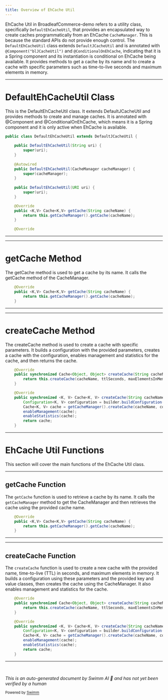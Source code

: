 ```yaml
---
title: Overview of EhCache Util
---
```

EhCache Util in BroadleafCommerce-demo refers to a utility class, specifically `DefaultEhCacheUtil`, that provides an encapsulated way to create caches programmatically from an EhCache `CacheManager`. This is because the standard APIs do not provide enough control. The `DefaultEhCacheUtil` class extends `DefaultJCacheUtil` and is annotated with `@Component("blJCacheUtil")` and `@ConditionalOnEhCache`, indicating that it is a Spring component and its instantiation is conditional on EhCache being available. It provides methods to get a cache by its name and to create a cache with specific parameters such as time-to-live seconds and maximum elements in memory.

<SwmSnippet path="/common/src/main/java/org/broadleafcommerce/common/extensibility/cache/ehcache/DefaultEhCacheUtil.java" line="39">

---

# DefaultEhCacheUtil Class

This is the DefaultEhCacheUtil class. It extends DefaultJCacheUtil and provides methods to create and manage caches. It is annotated with @Component and @ConditionalOnEhCache, which means it is a Spring component and it is only active when EhCache is available.

```java
public class DefaultEhCacheUtil extends DefaultJCacheUtil {
    
    public DefaultEhCacheUtil(String uri) {
        super(uri);
    }
    
    @Autowired
    public DefaultEhCacheUtil(CacheManager cacheManager) {
        super(cacheManager);
    }
    
    public DefaultEhCacheUtil(URI uri) {
        super(uri);
    }

    @Override
    public <K,V> Cache<K,V> getCache(String cacheName) {
        return this.getCacheManager().getCache(cacheName);
    }

    @Override
```

---

</SwmSnippet>

<SwmSnippet path="/common/src/main/java/org/broadleafcommerce/common/extensibility/cache/ehcache/DefaultEhCacheUtil.java" line="54">

---

# getCache Method

The getCache method is used to get a cache by its name. It calls the getCache method of the CacheManager.

```java
    @Override
    public <K,V> Cache<K,V> getCache(String cacheName) {
        return this.getCacheManager().getCache(cacheName);
    }
```

---

</SwmSnippet>

<SwmSnippet path="/common/src/main/java/org/broadleafcommerce/common/extensibility/cache/ehcache/DefaultEhCacheUtil.java" line="59">

---

# createCache Method

The createCache method is used to create a cache with specific parameters. It builds a configuration with the provided parameters, creates a cache with the configuration, enables management and statistics for the cache, and then returns the cache.

```java
    @Override
    public synchronized Cache<Object, Object> createCache(String cacheName, int ttlSeconds, int maxElementsInMemory) {
        return this.createCache(cacheName, ttlSeconds, maxElementsInMemory, Object.class, Object.class);
    }

    @Override
    public synchronized <K, V> Cache<K, V> createCache(String cacheName, int ttlSeconds, int maxElementsInMemory, Class<K> key, Class<V> value) {
        Configuration<K, V> configuration = builder.buildConfiguration(ttlSeconds, maxElementsInMemory, key, value);
        Cache<K, V> cache = getCacheManager().createCache(cacheName, configuration);
        enableManagement(cache);
        enableStatistics(cache);
        return cache;
    }
```

---

</SwmSnippet>

# EhCache Util Functions

This section will cover the main functions of the EhCache Util class.

<SwmSnippet path="/common/src/main/java/org/broadleafcommerce/common/extensibility/cache/ehcache/DefaultEhCacheUtil.java" line="54">

---

## getCache Function

The `getCache` function is used to retrieve a cache by its name. It calls the `getCacheManager` method to get the CacheManager and then retrieves the cache using the provided cache name.

```java
    @Override
    public <K,V> Cache<K,V> getCache(String cacheName) {
        return this.getCacheManager().getCache(cacheName);
    }
```

---

</SwmSnippet>

<SwmSnippet path="/common/src/main/java/org/broadleafcommerce/common/extensibility/cache/ehcache/DefaultEhCacheUtil.java" line="59">

---

## createCache Function

The `createCache` function is used to create a new cache with the provided name, time-to-live (TTL) in seconds, and maximum elements in memory. It builds a configuration using these parameters and the provided key and value classes, then creates the cache using the CacheManager. It also enables management and statistics for the cache.

```java
    @Override
    public synchronized Cache<Object, Object> createCache(String cacheName, int ttlSeconds, int maxElementsInMemory) {
        return this.createCache(cacheName, ttlSeconds, maxElementsInMemory, Object.class, Object.class);
    }

    @Override
    public synchronized <K, V> Cache<K, V> createCache(String cacheName, int ttlSeconds, int maxElementsInMemory, Class<K> key, Class<V> value) {
        Configuration<K, V> configuration = builder.buildConfiguration(ttlSeconds, maxElementsInMemory, key, value);
        Cache<K, V> cache = getCacheManager().createCache(cacheName, configuration);
        enableManagement(cache);
        enableStatistics(cache);
        return cache;
    }
```

---

</SwmSnippet>

&nbsp;

*This is an auto-generated document by Swimm AI 🌊 and has not yet been verified by a human*

<SwmMeta version="3.0.0" repo-id="Z2l0aHViJTNBJTNBQnJvYWRsZWFmQ29tbWVyY2UtZGVtbyUzQSUzQWdpbGFkbmF2b3Q=" repo-name="BroadleafCommerce-demo" doc-type="overview"><sup>Powered by [Swimm](/)</sup></SwmMeta>
